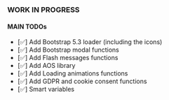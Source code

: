 ### WORK IN PROGRESS

#### MAIN TODOs

- [✅] Add Bootstrap 5.3 loader (including the icons)
- [✅] Add Bootstrap modal functions
- [✅] Add Flash messages functions
- [✅] Add AOS library
- [✅] Add Loading animations functions
- [✅] Add GDPR and cookie consent functions
- [✅] Smart variables